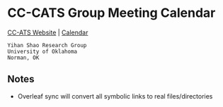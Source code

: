 # CC-CATS Group Meeting Calendar 

[CC-ATS Website](https://sites.google.com/view/ccats-group) | [Calendar](https://github.com/van-richard/GroupMeetingCalendar/blob/944fdc661301d55d37e67a1bd79e5be207c33430/main.pdf)

```
Yihan Shao Research Group
University of Oklahoma
Norman, OK 
```

## Notes

* Overleaf sync will convert all symbolic links to real files/directories
